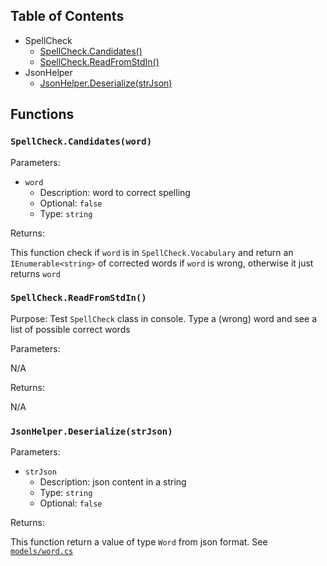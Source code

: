 ## Table of Contents

* SpellCheck
	* [SpellCheck.Candidates()](https://github.com/NearHuscarl/E-Dictionary/tree/master/src/EDictionary.Core/Utilities#spellcheckcandidatesword)
	* [SpellCheck.ReadFromStdIn()](https://github.com/NearHuscarl/E-Dictionary/tree/master/src/EDictionary.Core/Utilities#spellcheckreadfromstdin)
* JsonHelper
	* [JsonHelper.Deserialize(strJson)](https://github.com/NearHuscarl/E-Dictionary/tree/master/src/EDictionary.Core/Utilities#jsonhelperdeserializestrjson)

## Functions

### `SpellCheck.Candidates(word)`

Parameters:

* `word`
	* Description: word to correct spelling
	* Optional: `false`
	* Type: `string`

Returns:

This function check if `word` is in `SpellCheck.Vocabulary` and return an `IEnumerable<string>`
of corrected words if `word` is wrong, otherwise it just returns `word`

### `SpellCheck.ReadFromStdIn()`

Purpose: Test `SpellCheck` class in console. Type a (wrong) word and see a list of possible correct words

Parameters:

N/A

Returns:

N/A

### `JsonHelper.Deserialize(strJson)`

Parameters:

* `strJson`
	* Description: json content in a string
	* Type: `string`
	* Optional: `false`

Returns:

This function return a value of type `Word` from json format. See [`models/word.cs`](https://github.com/NearHuscarl/E-Dictionary/blob/master/src/EDictionary.Core/Models/Word.cs)
